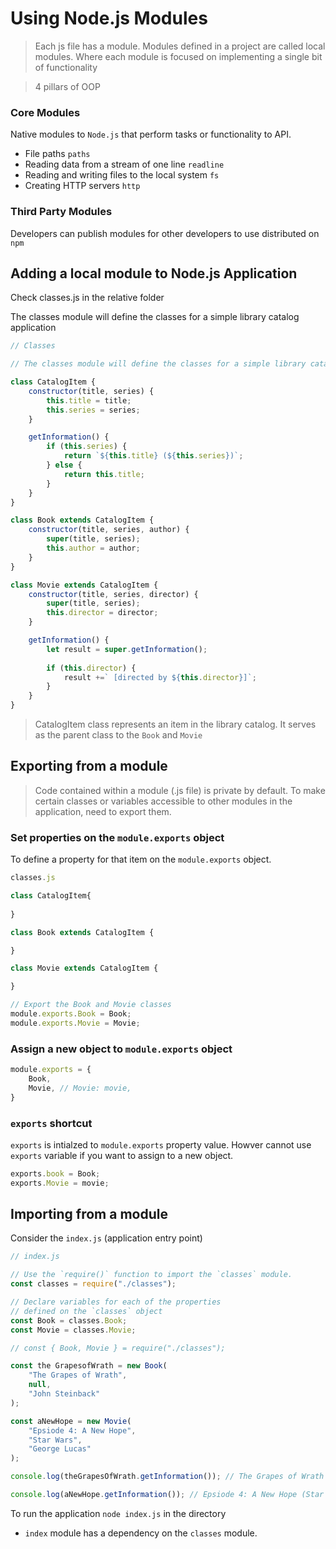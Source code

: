 # Using Node.js Modules 

> Each js file has a module. Modules defined in a project are called local modules. Where each module is focused on implementing a single bit of functionality 

>4 pillars of OOP

### Core Modules 
Native modules to `Node.js` that perform tasks or functionality to API. 

- File paths `paths`
- Reading data from a stream of one line `readline` 
- Reading and writing files to the local system `fs` 
- Creating HTTP servers `http` 

### Third Party Modules 
Developers can publish modules for other developers to use distributed on `npm` 

## Adding a local module to Node.js Application 
Check classes.js in the relative folder 

The classes module will define the classes for a simple library catalog application

```js 
// Classes 

// The classes module will define the classes for a simple library catalog application

class CatalogItem { 
    constructor(title, series) { 
        this.title = title; 
        this.series = series;
    }

    getInformation() { 
        if (this.series) { 
            return `${this.title} (${this.series})`; 
        } else { 
            return this.title; 
        }
    }
}

class Book extends CatalogItem { 
    constructor(title, series, author) {
        super(title, series); 
        this.author = author; 
    }
}

class Movie extends CatalogItem { 
    constructor(title, series, director) {
        super(title, series); 
        this.director = director; 
    }

    getInformation() { 
        let result = super.getInformation(); 
        
        if (this.director) { 
            result +=` [directed by ${this.director}]`; 
        }
    }
}
```

> CatalogItem class represents an item in the library catalog. It serves as the parent class to the `Book` and `Movie` 

## Exporting from a module 
> Code contained within a module (.js file) is private by default. To make certain classes or variables accessible to other modules in the application, need to export them. 

### Set properties on the `module.exports` object 
To define a property for that item on the `module.exports` object. 

```js 
classes.js 

class CatalogItem{ 
    
}

class Book extends CatalogItem { 

}

class Movie extends CatalogItem { 

}

// Export the Book and Movie classes 
module.exports.Book = Book; 
module.exports.Movie = Movie; 
```

### Assign a new object to `module.exports` object 
```js 
module.exports = { 
    Book, 
    Movie, // Movie: movie,
}
```

### `exports` shortcut 
`exports` is intialzed to `module.exports` property value. Howver cannot use `exports` variable if you want to assign to a new object. 

```js
exports.book = Book; 
exports.Movie = movie; 
```

## Importing from a module 
Consider the `index.js` (application entry point)

```js 
// index.js 

// Use the `require()` function to import the `classes` module. 
const classes = require("./classes"); 

// Declare variables for each of the properties 
// defined on the `classes` object 
const Book = classes.Book; 
const Movie = classes.Movie;

// const { Book, Movie } = require("./classes"); 

const the GrapesofWrath = new Book(
    "The Grapes of Wrath", 
    null, 
    "John Steinback"
); 

const aNewHope = new Movie(
    "Epsiode 4: A New Hope", 
    "Star Wars", 
    "George Lucas"
); 

console.log(theGrapesOfWrath.getInformation()); // The Grapes of Wrath 

console.log(aNewHope.getInformation()); // Epsiode 4: A New Hope (Star Wars) [directed by George Lucas]
```

To run the application `node index.js` in the directory 

- `index` module has a dependency on the `classes` module. 
